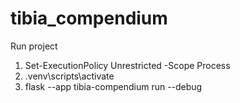 # tibia_compendium
Run project
 1. Set-ExecutionPolicy Unrestricted -Scope Process
 2. .venv\scripts\activate
 3. flask --app tibia-compendium run --debug
